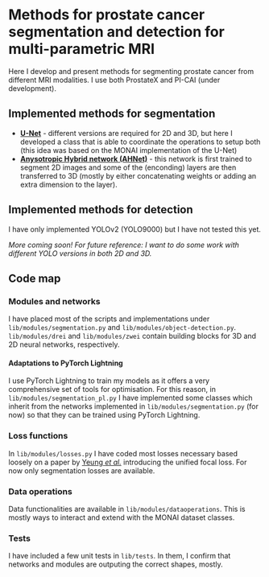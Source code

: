 # Methods for prostate cancer segmentation and detection for multi-parametric MRI

Here I develop and present methods for segmenting prostate cancer from different MRI modalities. I use both ProstateX and PI-CAI (under development).

## Implemented methods for segmentation

* [**U-Net**](https://www.nature.com/articles/s41592-018-0261-2) - different versions are required for 2D and 3D, but here I developed a class that is able to coordinate the operations to setup both (this idea was based on the MONAI implementation of the U-Net)
* [**Anysotropic Hybrid network (AHNet)**](https://arxiv.org/abs/1711.08580) - this network is first trained to segment 2D images and some of the (enconding) layers are then transferred to 3D (mostly by either concatenating weights or adding an extra dimension to the layer).

## Implemented methods for detection

I have only implemented YOLOv2 (YOLO9000) but I have not tested this yet.

*More coming soon! For future reference: I want to do some work with different YOLO versions in both 2D and 3D.*

## Code map

### Modules and networks

I have placed most of the scripts and implementations under `lib/modules/segmentation.py` and `lib/modules/object-detection.py`. `lib/modules/drei` and `lib/modules/zwei` contain building blocks for 3D and 2D neural networks, respectively.

#### Adaptations to PyTorch Lightning

I use PyTorch Lightning to train my models as it offers a very comprehensive set of tools for optimisation. For this reason, in `lib/modules/segmentation_pl.py` I have implemented some classes which inherit from the networks implemented in `lib/modules/segmentation.py` (for now) so that they can be trained using PyTorch Lightning.

### Loss functions

In `lib/modules/losses.py` I have coded most losses necessary based loosely on a paper by [Yeung *et al.*](https://www.ncbi.nlm.nih.gov/pmc/articles/PMC8785124/) introducing the unified focal loss. For now only segmentation losses are available.

### Data operations

Data functionalities are available in `lib/modules/dataoperations`. This is mostly ways to interact and extend with the MONAI dataset classes.

### Tests

I have included a few unit tests in `lib/tests`. In them, I confirm that networks and modules are outputing the correct shapes, mostly.